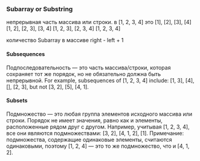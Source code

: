 ### Subarray or Substring
непрерывная часть массива или строки.
в [1, 2, 3, 4] это
[1], [2], [3], [4]
[1, 2], [2, 3], [3, 4]
[1, 2, 3], [2, 3, 4]
[1, 2, 3, 4]

количество Subarray в массиве right - left + 1

#### Subsequences
Подпоследовательность — это часть массива/строки, которая сохраняет тот же порядок, но не обязательно должна быть непрерывной.
For example, subsequences of [1, 2, 3, 4] include: [1, 3], [4], [], [2, 3], but not [3, 2], [5], [4, 1].

#### Subsets
Подмножество — это любая группа элементов исходного массива или строки. Порядок не имеет значения, равно как и элементы, расположенные рядом друг с другом. Например, учитывая [1, 2, 3, 4], все они являются подмножествами: [3, 2], [4, 1, 2], [1]. Примечание: подмножества, содержащие одинаковые элементы, считаются одинаковыми, поэтому [1, 2, 4] — это то же подмножество, что и [4, 1, 2].
